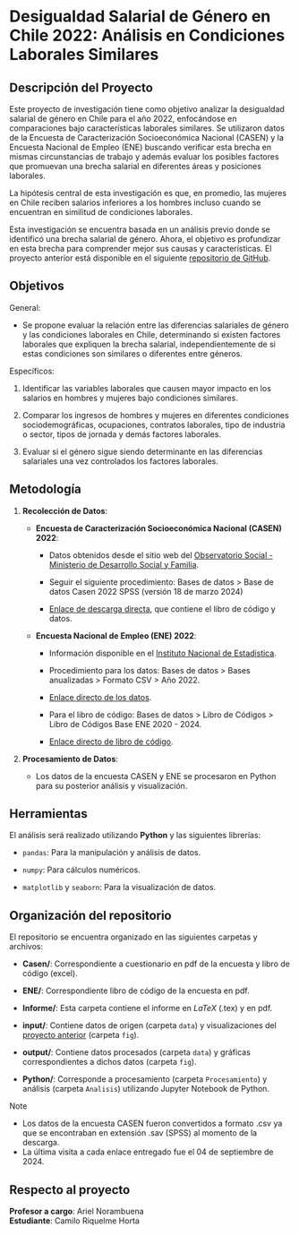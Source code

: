 # Desigualdad Salarial de Género en Chile 2022: Análisis en Condiciones Laborales Similares

## Descripción del Proyecto

Este proyecto de investigación tiene como objetivo analizar la desigualdad salarial de género en Chile para el año 2022, enfocándose en comparaciones bajo características laborales similares. Se utilizaron datos de la Encuesta de Caracterización Socioeconómica Nacional (CASEN) y la Encuesta Nacional de Empleo (ENE) buscando verificar esta brecha en mismas circunstancias de trabajo y además evaluar los posibles factores que promuevan una brecha salarial en diferentes áreas y posiciones laborales.

La hipótesis central de esta investigación es que, en promedio, las mujeres en Chile reciben salarios inferiores a los hombres incluso cuando se encuentran en similitud de condiciones laborales.

Esta investigación se encuentra basada en un análisis previo donde se identificó una brecha salarial de género. Ahora, el objetivo es profundizar en esta brecha para comprender mejor sus causas y características. El proyecto anterior está disponible en el siguiente [repositorio de GitHub](https://github.com/ElK1000o/Taller-Ciencia-de-Datos-I/tree/main/Proyecto "Análisis de los Ingresos Principales en Chile: Una Perspectiva Demográfica, Regional y Comparativa con el Sueldo Mínimo").

## Objetivos

General: 

- Se propone evaluar la relación entre las diferencias salariales de género y las condiciones laborales en Chile, determinando si existen factores laborales que expliquen la brecha salarial, independientemente de si estas condiciones son similares o diferentes entre géneros.

Específicos:

1. Identificar las variables laborales que causen mayor impacto en los salarios en hombres y mujeres bajo condiciones similares.

2. Comparar los ingresos de hombres y mujeres en diferentes condiciones sociodemográficas, ocupaciones,  contratos laborales, tipo de industria o sector, tipos de jornada y demás factores laborales.

3. Evaluar si el género sigue siendo determinante en las diferencias salariales una vez controlados los factores laborales.


## Metodología

1. **Recolección de Datos**:

   - **Encuesta de Caracterización Socioeconómica Nacional (CASEN) 2022**:

     - Datos obtenidos desde el sitio web del [Observatorio Social - Ministerio de Desarrollo Social y Familia](https://observatorio.ministeriodesarrollosocial.gob.cl/encuesta-casen-2022 'Observatorio Social | Desarrollo Social y Familia').

      - Seguir el siguiente procedimiento: Bases de datos > Base de datos Casen 2022 SPSS (versión 18 de marzo 2024)

     - [Enlace de descarga directa](https://observatorio.ministeriodesarrollosocial.gob.cl/storage/docs/casen/2022/Base%20de%20datos%20Casen%202022%20SPSS_18%20marzo%202024.sav.zip "ZIP CASEN 2022"), que contiene el libro de código y datos.

   - **Encuesta Nacional de Empleo (ENE) 2022**:

     - Información disponible en el [Instituto Nacional de Estadística](https://www.ine.gob.cl/estadisticas/sociales/mercado-laboral/ocupacion-y-desocupacion "INE").

     - Procedimiento para los datos: Bases de datos > Bases anualizadas > Formato CSV > Año 2022.

     - [Enlace directo de los datos](https://www.ine.gob.cl/docs/default-source/ocupacion-y-desocupacion/bbdd/bases-anuales/csv/ano-2022.csv?sfvrsn=c55b558c_16&download=true "Datos ENE 2022").

     - Para el libro de código: Bases de datos > Libro de Códigos > Libro de Códigos Base ENE 2020 - 2024.

     - [Enlace directo de libro de código](https://www.ine.gob.cl/docs/default-source/ocupacion-y-desocupacion/bbdd/libro-de-codigos/codigos-ene-2020.pdf?sfvrsn=54753851_64 "Libro de códigos ENE 2022").

2. **Procesamiento de Datos**: 

    - Los datos de la encuesta CASEN y ENE se procesaron en Python para su posterior análisis y visualización.


## Herramientas

El análisis será realizado utilizando **Python** y las siguientes librerías:

- `pandas`: Para la manipulación y análisis de datos.

- `numpy`: Para cálculos numéricos.

- `matplotlib` y `seaborn`: Para la visualización de datos.

## Organización del repositorio

El repositorio se encuentra organizado en las siguientes carpetas y archivos:

- **Casen/**: Correspondiente a cuestionario en pdf de la encuesta y libro de código (excel).

- **ENE/**: Correspondiente libro de código de la encuesta en pdf.

- **Informe/**: Esta carpeta contiene el informe en $LaTeX$ (.tex) y en pdf. 

- **input/**: Contiene datos de origen (carpeta `data`) y visualizaciones del [proyecto anterior](https://github.com/ElK1000o/Taller-Ciencia-de-Datos-I/tree/main/Proyecto "Análisis de los Ingresos Principales en Chile: Una Perspectiva Demográfica, Regional y Comparativa con el Sueldo Mínimo") (carpeta `fig`). 

- **output/**: Contiene datos procesados (carpeta `data`) y gráficas correspondientes a dichos datos (carpeta `fig`).

- **Python/**: Corresponde a procesamiento (carpeta `Procesamiento`) y análisis (carpeta `Analisis`) utilizando Jupyter Notebook de Python.

> [!NOTE]
> - Los datos de la encuesta CASEN fueron convertidos a formato .csv ya que se encontraban en extensión .sav (SPSS) al momento de la descarga.
> - La última visita a cada enlace entregado fue el 04 de septiembre de 2024.

## Respecto al proyecto

**Profesor a cargo**: Ariel Norambuena  
**Estudiante**: Camilo Riquelme Horta
